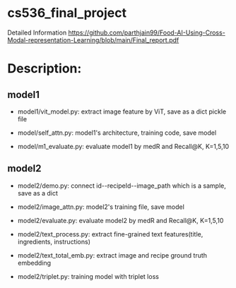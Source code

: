 # cs536_final_project
Detailed Information
https://github.com/parthjain99/Food-AI-Using-Cross-Modal-representation-Learning/blob/main/Final_report.pdf

# Description:


## model1

* model1/vit_model.py: extract image feature by ViT, save as a dict pickle file

* model/self_attn.py:  model1's architecture, training code, save model

* model/m1_evaluate.py: evaluate model1 by medR and Recall@K, K=1,5,10


## model2

* model2/demo.py: connect id--recipeId--image_path which is a sample, save as a dict

* model2/image_attn.py:  model2's training file, save model

* model2/evaluate.py: evaluate model2 by medR and Recall@K,  K=1,5,10

* model2/text_process.py: extract fine-grained text features(title, ingredients, instructions)

* model2/text_total_emb.py: extract image and recipe ground truth embedding

* model2/triplet.py: training model with triplet loss
